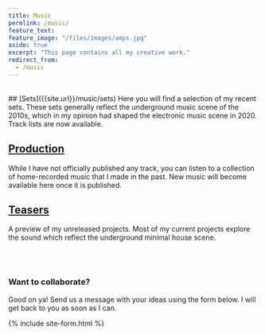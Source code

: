 ```yaml
---
title: Music
permlink: /music/
feature_text:
feature_image: "/files/images/amps.jpg"
aside: true
excerpt: "This page contains all my creative work."
redirect_from:
  - /music
---
```


<br/>
## [Sets]({{site.url}}/music/sets)
Here you will find a selection of my recent sets. These sets generally reflect the underground music scene of the 2010s, which in my opinion had shaped the electronic music scene in 2020. Track lists are now available.

## [Production]({{site.url}}/music/production)
While I have not officially published any track, you can listen to a collection of home-recorded music that I made in the past. New music will become available here once it is published.

## [Teasers]({{site.url}}/music/unreleased)
A preview of my unreleased projects. Most of my current projects explore the sound which reflect the underground minimal house scene. 

<br/><br/>

### Want to collaborate?
Good on ya! Send us a message with your ideas using the form below. I will get back to you as soon as I can.

{% include site-form.html %}




<!--  -->
<!-- ### Image includes -->
<!--  -->
<!-- {% include figure.html image="https://picsum.photos/600/800?image=894" caption="Image with caption" width="300" height="800" %} -->
<!--  -->
<!-- {% include figure.html image="https://picsum.photos/600/800?image=894" caption="Right aligned image" position="right" width="300" height="800" %} -->
<!--  -->
<!-- {% include figure.html image="https://picsum.photos/600/800?image=894" caption="Left aligned image" position="left" width="300" height="800" %} -->
<!--  -->
<!-- {% include figure.html image="https://picsum.photos/1600/800?image=894" alt="Image with just alt text" %} -->
<!--  -->
<!-- ``` html -->
<!-- {% raw %}{% include figure.html image="https://picsum.photos/600/800?image=894" caption="Image with caption" width="300" height="800" %} -->
<!--  -->
<!-- {% include figure.html image="https://picsum.photos/600/800?image=894" caption="Right aligned image" position="right" width="300" height="800" %} -->
<!--  -->
<!-- {% include figure.html image="https://picsum.photos/600/800?image=894" caption="Left aligned image" position="left" width="300" height="800" %} -->
<!--  -->
<!-- {% include figure.html image="https://picsum.photos/1600/800?image=894" alt="Image with just alt text" %}{% endraw %} -->
<!-- ``` -->
